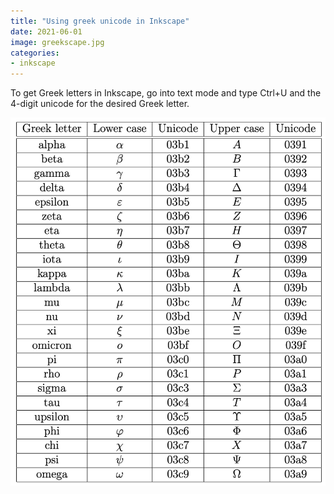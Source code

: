 ```yaml
---
title: "Using greek unicode in Inkscape"
date: 2021-06-01
image: greekscape.jpg
categories:
- inkscape
---
```


To get Greek letters in Inkscape, go into text mode and type Ctrl+U and the 4-digit unicode for the desired Greek letter.



![greekscape](greekscape.jpg)

